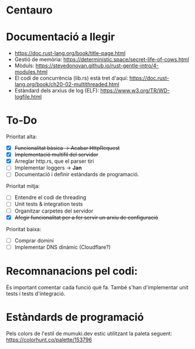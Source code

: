 # Centauro

# Documentació a llegir
- https://doc.rust-lang.org/book/title-page.html
- Gestió de memòria: https://deterministic.space/secret-life-of-cows.html
- Mòduls: https://stevedonovan.github.io/rust-gentle-intro/4-modules.html
- El codi de concurrència (lib.rs) està tret d'aquí: https://doc.rust-lang.org/book/ch20-02-multithreaded.html
- Estàndard dels arxius de log (ELF): https://www.w3.org/TR/WD-logfile.html

# To-Do

Prioritat alta:
- [x] ~~Funcionalitat bàsica -> Acabar HttpRequest~~
- [x] ~~Implementació multifil del servidor~~
- [x] Arreglar http.rs, que el parser tiri
- [ ] Implementar loggers -> **Jan**
- [ ] Documentació i definir estàndards de programació.

Prioritat mitja:
- [ ] Entendre el codi de threading
- [ ] Unit tests & integration tests
- [ ] Organitzar carpetes del servidor
- [x] ~~Afegir funcionalitat per a fer servir un arxiu de configuració~~

Prioritat baixa:
- [ ] Comprar domini
- [ ] Implementar DNS dinàmic (Cloudflare?)

# Recomnanacions pel codi:
És important comentar cada funció què fa. També s'han d'implementar unit tests i tests d'integració.

# Estàndards de programació
Pels colors de l'estil de mumuki.dev estic utilitzant la paleta seguent: https://colorhunt.co/palette/153796